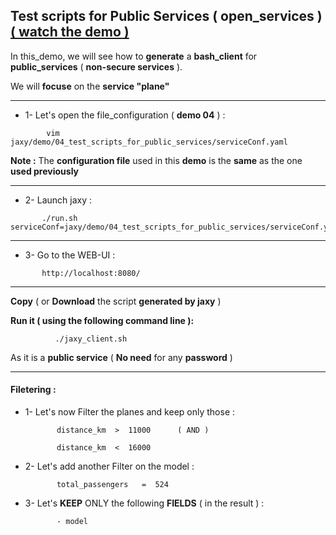 
## Test scripts for Public Services ( open_services )  [ ( watch the demo ) ](https://www.youtube.com/watch?v=CmiSug6571Q&list=PLgd4yhA9GWz3lc2XmuW1lwlH3sjT4gHwa&index=7&t=6s)
 
  In this_demo, we will see how to **generate** a **bash_client** for **public_services** ( **non-secure services** ). 

  We will **focuse** on the **service "plane"**
  
--------


  *  1- Let's open the file_configuration  ( **demo 04** ) :   

```               
        vim jaxy/demo/04_test_scripts_for_public_services/serviceConf.yaml 
```
 
  **Note :** The **configuration file** used in this **demo** is the **same** as the one **used previously**


--------

  *  2- Launch jaxy : 

```	   
       ./run.sh  serviceConf=jaxy/demo/04_test_scripts_for_public_services/serviceConf.yaml
```
      
----

  * 3- Go to the WEB-UI : 
  
```	   
       http://localhost:8080/
```

----

   **Copy** ( or **Download** the script **generated by jaxy** )


   **Run it ( using the following command line ):**

```
          ./jaxy_client.sh
```

  As it is a **public service** ( **No need** for any **password** )
  
----

#### Filetering : 


  * 1- Let's now Filter the planes and keep only those :


               distance_km  >  11000      ( AND )

               distance_km  <  16000     

  * 2- Let's add another Filter on the model :


               total_passengers   =  524    


  * 3- Let's **KEEP** ONLY the following **FIELDS** ( in the result ) :


               - model


